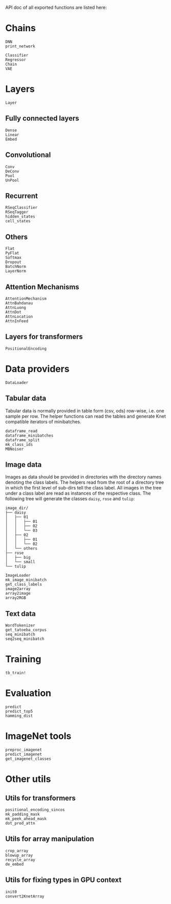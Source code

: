API doc of all exported functions are listed here:

# Chains

```@docs
DNN
print_network
```

```@docs
Classifier
Regressor
Chain
VAE
```

# Layers

```@docs
Layer
```

## Fully connected layers

```@docs
Dense
Linear
Embed
```

## Convolutional

```@docs
Conv
DeConv
Pool
UnPool
```

## Recurrent

```@docs
RSeqClassifier
RSeqTagger
hidden_states
cell_states
```

## Others

```@docs
Flat
PyFlat
Softmax
Dropout
BatchNorm
LayerNorm
```


## Attention Mechanisms

```@docs
AttentionMechanism
AttnBahdanau
AttnLuong
AttnDot
AttnLocation
AttnInFeed
```


## Layers for transformers

```@docs
PositionalEncoding
```

# Data providers

```@docs
DataLoader
```


## Tabular data

Tabular data is normally provided in table form (csv, ods)
row-wise, i.e. one sample per row.
The helper functions can read the tables and generate Knet compatible
iterators of minibatches.

```@docs
dataframe_read
dataframe_minibatches
dataframe_split
mk_class_ids
MBNoiser
```

## Image data

Images as data should be provided in directories with the directory names
denoting the class labels.
The helpers read from the root of a directory tree in which the
first level of sub-dirs tell the class label. All images in the
tree under a class label are read as instances of the respective class.
The following tree will generate the classes `daisy`, `rose` and `tulip`:

```
image_dir/
├── daisy
│   ├── 01
│   │   ├── 01
│   │   ├── 02
│   │   └── 03
│   ├── 02
│   │   ├── 01
│   │   └── 02
│   └── others
├── rose
│   ├── big
│   └── small
└── tulip
```

```@docs
ImageLoader
mk_image_minibatch
get_class_labels
image2array
array2image
array2RGB
```

## Text data

```@docs
WordTokenizer
get_tatoeba_corpus
seq_minibatch
seq2seq_minibatch
```



# Training

```@docs
tb_train!
```

# Evaluation

```@docs
predict
predict_top5
hamming_dist
```

# ImageNet tools

```@docs
preproc_imagenet
predict_imagenet
get_imagenet_classes
```


# Other utils

## Utils for transformers

```@docs
positional_encoding_sincos
mk_padding_mask
mk_peek_ahead_mask
dot_prod_attn
```


## Utils for array manipulation

```@docs
crop_array
blowup_array
recycle_array
de_embed
```

## Utils for fixing types in GPU context

```@docs
init0
convert2KnetArray
```
